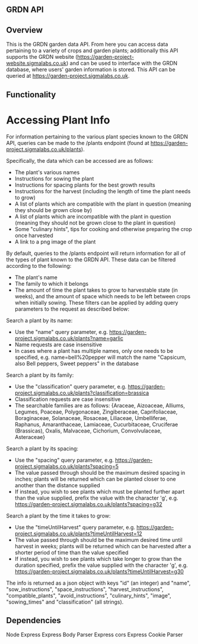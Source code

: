 ## GRDN API

## Overview

This is the GRDN garden data API. From here you can access data pertaining to a variety of crops and garden plants; additionally this API supports the GRDN website (https://garden-project-website.sigmalabs.co.uk) and can be used to interface with the GRDN database, where users' garden information is stored. This API can be queried at https://garden-project.sigmalabs.co.uk.

## Functionality

# Accessing Plant Info

For information pertaining to the various plant species known to the GRDN API, queries can be made to the /plants endpoint (found at https://garden-project.sigmalabs.co.uk/plants).

Specifically, the data which can be accessed are as follows:

- The plant's various names
- Instructions for sowing the plant
- Instructions for spacing plants for the best growth results
- Instructions for the harvest (including the length of time the plant needs to grow)
- A list of plants which are compatible with the plant in question (meaning they should be grown close by)
- A list of plants which are incompatible with the plant in question (meaning they should not be grown close to the plant in question)
- Some "culinary hints", tips for cooking and otherwise preparing the crop once harvested
- A link to a png image of the plant

By default, queries to the /plants endpoint will return information for all of the types of plant known to the GRDN API. These data can be filtered according to the following:

- The plant's name
- The family to which it belongs
- The amount of time the plant takes to grow to harvestable state (in weeks), and the amount of space which needs to be left between crops when initially sowing. These filters can be applied by adding query parameters to the request as described below:

Search a plant by its name:

- Use the "name" query parameter, e.g. https://garden-project.sigmalabs.co.uk/plants?name=garlic
- Name requests are case insensitive
- In cases where a plant has multiple names, only one needs to be specified, e.g. name=bell%20pepper will match the name "Capsicum, also Bell peppers, Sweet peppers" in the database

Search a plant by its family:

- Use the "classification" query parameter, e.g. https://garden-project.sigmalabs.co.uk/plants?classification=brassica
- Classification requests are case insensitive
- The searchable families are as follows:
  {Araceae, Aizoaceae, Alliums, Legumes, Poaceae, Polygonaceae, Zingiberaceae, Caprifoliaceae, Boraginaceae, Solanaceae, Rosaceae, Liliaceae, Umbelliferae, Raphanus, Amaranthaceae, Lamiaceae, Cucurbitaceae, Cruciferae (Brassicas), Oxalis, Malvaceae, Cichorium, Convolvulaceae, Asteraceae}

Search a plant by its spacing:

- Use the "spacing" query parameter, e.g. https://garden-project.sigmalabs.co.uk/plants?spacing=5
- The value passed through should be the maximum desired spacing in inches; plants will be returned which can be planted closer to one another than the distance supplied
- If instead, you wish to see plants which must be planted further apart than the value supplied, prefix the value with the character 'g', e.g. https://garden-project.sigmalabs.co.uk/plants?spacing=g32

Search a plant by the time it takes to grow:

- Use the "timeUntilHarvest" query parameter, e.g. https://garden-project.sigmalabs.co.uk/plants?timeUntilHarvest=12
- The value passed through should be the maximum desired time until harvest in weeks; plants will be returned which can be harvested after a shorter period of time than the value specified
- If instead, you wish to see plants which take longer to grow than the duration specified, prefix the value supplied with the character 'g', e.g. https://garden-project.sigmalabs.co.uk/plants?timeUntilHarvest=g30

The info is returned as a json object with keys "id" (an integer) and "name", "sow_instructions", "space_instructions", "harvest_instructions", "compatible_plants", "avoid_instructions", "culinary_hints", "image", "sowing_times" and "classification" (all strings).

## Dependencies

Node Express
Express Body Parser
Express cors
Express Cookie Parser
